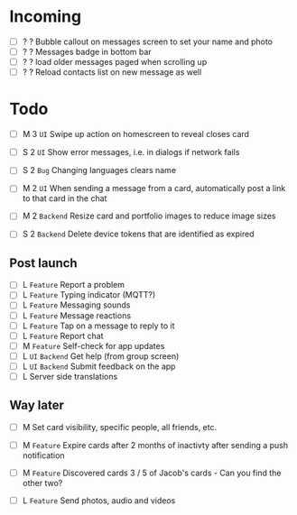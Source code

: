 
Incoming
====

 * [ ] ? ? Bubble callout on messages screen to set your name and photo
 * [ ] ? ? Messages badge in bottom bar
 * [ ] ? ? load older messages paged when scrolling up
 * [ ] ? ? Reload contacts list on new message as well

Todo
====

 * [ ] M 3 `UI` Swipe up action on homescreen to reveal closes card

 * [ ] S 2 `UI` Show error messages, i.e. in dialogs if network fails
 * [ ] S 2 `Bug` Changing languages clears name

 * [ ] M 2 `UI` When sending a message from a card, automatically post a link to that card in the chat

 * [ ] M 2 `Backend` Resize card and portfolio images to reduce image sizes
 * [ ] S 2 `Backend` Delete device tokens that are identified as expired

Post launch
-----------

 * [ ] L `Feature` Report a problem
 * [ ] L `Feature` Typing indicator (MQTT?)
 * [ ] L `Feature` Messaging sounds
 * [ ] L `Feature` Message reactions
 * [ ] L `Feature` Tap on a message to reply to it
 * [ ] L `Feature` Report chat
 * [ ] M `Feature` Self-check for app updates
 * [ ] L `UI` `Backend` Get help (from group screen)
 * [ ] L `UI` `Backend` Submit feedback on the app
 * [ ] L Server side translations

Way later
---------

 * [ ] M Set card visibility, specific people, all friends, etc.

 * [ ] M `Feature` Expire cards after 2 months of inactivty after sending a push notification
 * [ ] M `Feature` Discovered cards 3 / 5 of Jacob's cards - Can you find the other two?
 * [ ] L `Feature` Send photos, audio and videos


